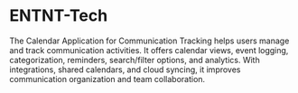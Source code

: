 # ENTNT-Tech
The Calendar Application for Communication Tracking helps users manage and track communication activities. It offers calendar views, event logging, categorization, reminders, search/filter options, and analytics. With integrations, shared calendars, and cloud syncing, it improves communication organization and team collaboration.
